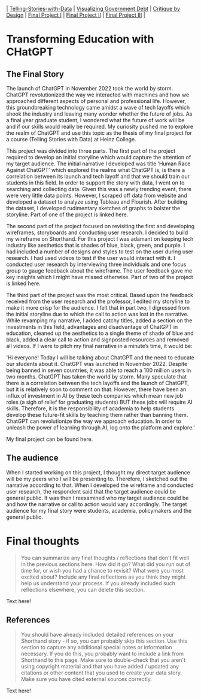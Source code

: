 | [Telling-Stories-with-Data](https://nahalg.github.io/Telling-Stories-with-Data/) | [Visualizing Government Debt](https://nahalg.github.io/Telling-Stories-with-Data/Visualisinggovernmentdebt.html) | [Critique by Design](CritiqueByDesign) | [Final Project I](FinalProjectpart1) | [Final Project II](https://nahalg.github.io/Telling-Stories-with-Data/Finalprojectpart2.html) | [Final Project III](https://nahalg.github.io/Telling-Stories-with-Data/Finalprojectpart3.html) |

# Transforming Education with CHatGPT

## The Final Story 

The launch of ChatGPT in November 2022 took the world by storm. ChatGPT revolutionized the way we interacted with machines and how we approached different aspects of personal and professional life. However, this groundbreaking technology came amidst a wave of tech layoffs which shook the industry and leaving many wonder whether the future of jobs. As a final year graduate student, I wondered what the future of work will be and if our skills would really be required. My curiosity pushed me to explore the realm of ChatGPT and use this topic as the thesis of my final project for a course (Telling Stories with Data) at Heinz College. 

This project was divided into three parts. The first part of the project required to develop an initial storyline which would capture the attention of my target audience. The initial narrative I developed was title ‘Human Race Against ChatGPT’ which explored the realms what ChatGPT is, is there a correlation between its launch and tech layoff and that we should train our students in this field. In order to support the story with data, I went on to searching and collecting data. Given this was a newly trending event, there were very little data points. However, I scraped off data from website and developed a dataset to analyze using Tableau and Flourish. After building the dataset, I developed rudimentary sketches of graphs to bolster the storyline. Part of one of the project is linked here. 

The second part of the project focused on revisiting the first and developing wireframes, storyboards and conducting user research. I decided to build my wireframe on Shorthand. For this project I was adamant on keeping tech industry like aesthetics that is shades of blue, black, green, and purple. I had included a number of designs and styles to test on the user during user research. I had used videos to test if the user would interact with it. I conducted user research by interviewing three individuals and one focus group to gauge feedback about the wireframe. The user feedback gave me key insights which I might have missed otherwise. Part of two of the project is linked here.

The third part of the project was the most critical. Based upon the feedback received from the user research and the professor, I edited my storyline to make it more crisp for the audience. I felt that in part two, I digressed from the initial storyline due to which the call to action was lost in the narrative. While revamping my narrative, I added catchy titles, added a section on the investments in this field, advantages and disadvantage of ChatGPT in education, cleaned up the aesthetics to a single theme of shade of blue and black, added a clear call to action and signposted resources and removed all videos. If I were to pitch my final narrative in a minute’s time, it would be: 

‘Hi everyone! Today I will be talking about ChatGPT and the need to educate our students about it. ChatGPT was launched in November 2022. Despite being banned in seven countries, it was able to reach a 100 million users in two months. ChatGPT has taken the world by storm. Many speculate that there is a correlation between the tech layoffs and the launch of ChatGPT, but it is relatively soon to comment on that. However, there have been an influx of investment in AI by these tech companies which mean new job roles (a sigh of relief for graduating students) BUT these jobs will require AI skills. Therefore, it is the responsibility of academia to help students develop these future-fit skills by teaching them rather than banning them. ChatGPT can revolutionize the way we approach education. In order to unleash the power of learning through AI, log onto the platform and explore.’

My final project can be found here.

## The audience

When I started working on this project, I thought my direct target audience will be my peers who I will be presenting to. Therefore, I sketched out the narrative according to that. When I developed the wireframe and conducted user research, the respondent said that the target audience could be general public. It was then I reexamined who my target audience could be and how the narrative or call to action would vary accordingly. The target audience for my final story were students, academia, policymakers and the general public. 

# Final thoughts
> You can summarize any final thoughts / reflections that don't fit well in the previous sections here.  How did it go?  What did you run out of time for, or wish you had a chance to revisit?  What were you most excited about?  Include any final reflections as you think they might help us understand your process.  If you already included such reflections elsewhere, you can delete this section. 

Text here!

## References
> You should have already included detailed references on your Shorthand story - if so, you can probably skip this section.  Use this section to capture any additional special notes or information necessary.  If you do this, you probably want to include a link from Shorthand to this page. Make sure to double-check that you aren't using copyright material and that you have added / updated any citations or other content that you used to create your data story.  Make sure you have cited external sources correctly. 

Text here!
